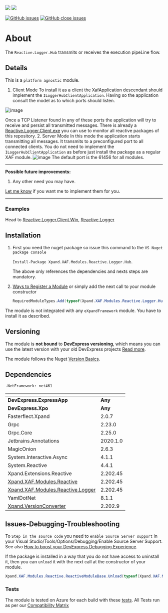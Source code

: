 ![](https://xpandshields.azurewebsites.net/nuget/v/Xpand.XAF.Modules.Reactive.Logger.Hub.svg?&style=flat) ![](https://xpandshields.azurewebsites.net/nuget/dt/Xpand.XAF.Modules.Reactive.Logger.Hub.svg?&style=flat)

[![GitHub issues](https://xpandshields.azurewebsites.net/github/issues/eXpandFramework/expand/Reactive.Logger.Hub.svg)](https://github.com/eXpandFramework/eXpand/issues?utf8=%E2%9C%93&q=is%3Aissue+is%3Aopen+sort%3Aupdated-desc+label%3AStandalone_xaf_modules+Reactive.Logger.Hub) [![GitHub close issues](https://xpandshields.azurewebsites.net/github/issues-closed/eXpandFramework/eXpand/Reactive.Logger.Hub.svg)](https://github.com/eXpandFramework/eXpand/issues?utf8=%E2%9C%93&q=is%3Aissue+is%3Aclosed+sort%3Aupdated-desc+label%3AStandalone_XAF_Modules+Reactive.Logger.Hub)
# About 

The `Reactive.Logger.Hub` transmits or receives the execution pipeLine flow.

## Details

This is a `platform agnostic` module.

1. Client Mode
To install it as a client the XafApplication descendant should implement the `ILoggerHubClientApplication`. Having so the application consult the model as to which ports should listen.

<twitter>

![image](https://user-images.githubusercontent.com/159464/65379322-d23b8300-dcce-11e9-9c43-194b8f6c92c9.png)

</twitter>

Once a TCP Listener found in any of these ports the application will try to receive and persist all transmitted messages. There is already a [Reactive.Logger.Client.exe](https://github.com/eXpandFramework/DevExpress.XAF/tree/master/src/Modules/Reactive.Logger.Client.Win) you can use to monitor all reactive packages of this repository.
2. Server Mode
In this mode the application starts transmitting all messages. It transmits to a preconfigured port to all connected clients. You do not need to implement the `ILoggerHubClientApplication` as before just install the package as a regular XAF module.
![image](https://user-images.githubusercontent.com/159464/65379394-e2079700-dccf-11e9-840d-44ec34849229.png)
The default port is the 61456 for all modules.

--- 

**Possible future improvements:**

1. Any other need you may have.

[Let me know](https://github.com/sponsors/apobekiaris) if you want me to implement them for you.

---

### Examples

Head to [Reactive.Logger.Client.Win](https://github.com/eXpandFramework/DevExpress.XAF/tree/master/src/Modules/Reactive.Logger.Client.Win), [Reactive.Logger](https://github.com/eXpandFramework/DevExpress.XAF/tree/lab/src/Modules/Reactive.Logger)

## Installation 
1. First you need the nuget package so issue this command to the `VS Nuget package console` 

   `Install-Package Xpand.XAF.Modules.Reactive.Logger.Hub`.

    The above only references the dependencies and nexts steps are mandatory.

2. [Ways to Register a Module](https://documentation.devexpress.com/eXpressAppFramework/118047/Concepts/Application-Solution-Components/Ways-to-Register-a-Module)
or simply add the next call to your module constructor
    ```cs
    RequiredModuleTypes.Add(typeof(Xpand.XAF.Modules.Reactive.Logger.HubModule));
    ```

The module is not integrated with any `eXpandFramework` module. You have to install it as described.

## Versioning
The module is **not bound** to **DevExpress versioning**, which means you can use the latest version with your old DevExpress projects [Read more](https://github.com/eXpandFramework/XAF/tree/master/tools/Xpand.VersionConverter).

The module follows the Nuget [Version Basics](https://docs.microsoft.com/en-us/nuget/reference/package-versioning#version-basics).
## Dependencies
`.NetFramework: net461`

|<!-- -->|<!-- -->
|----|----
|**DevExpress.ExpressApp**|**Any**
 |**DevExpress.Xpo**|**Any**
|Fasterflect.Xpand|2.0.7
 |Grpc|2.23.0
 |Grpc.Core|2.25.0
 |Jetbrains.Annotations|2020.1.0
 |MagicOnion|2.6.3
 |System.Interactive.Async|4.1.1
 |System.Reactive|4.4.1
 |Xpand.Extensions.Reactive|2.202.45
 |[Xpand.XAF.Modules.Reactive](https://github.com/eXpandFramework/DevExpress.XAF/tree/master/src/Modules/Xpand.XAF.Modules.Reactive)|2.202.45
 |[Xpand.XAF.Modules.Reactive.Logger](https://github.com/eXpandFramework/DevExpress.XAF/tree/master/src/Modules/Xpand.XAF.Modules.Reactive.Logger)|2.202.45
 |YamlDotNet|8.1.1
 |[Xpand.VersionConverter](https://github.com/eXpandFramework/DevExpress.XAF/tree/master/tools/Xpand.VersionConverter)|2.202.9

## Issues-Debugging-Troubleshooting

To `Step in the source code` you need to `enable Source Server support` in your Visual Studio/Tools/Options/Debugging/Enable Source Server Support. See also [How to boost your DevExpress Debugging Experience](https://github.com/eXpandFramework/DevExpress.XAF/wiki/How-to-boost-your-DevExpress-Debugging-Experience#1-index-the-symbols-to-your-custom-devexpresss-installation-location).

If the package is installed in a way that you do not have access to uninstall it, then you can `unload` it with the next call at the constructor of your module.
```cs
Xpand.XAF.Modules.Reactive.ReactiveModuleBase.Unload(typeof(Xpand.XAF.Modules.Reactive.Logger.Hub.ReactiveLoggerHubModule))
```


### Tests
The module is tested on Azure for each build with these [tests](https://github.com/eXpandFramework/Packages/tree/master/src/Tests/Xpand.XAF.s.Reactive.Logger.Hub.ReactiveLoggerHub). 
All Tests run as per our [Compatibility Matrix](https://github.com/eXpandFramework/DevExpress.XAF#compatibility-matrix)

